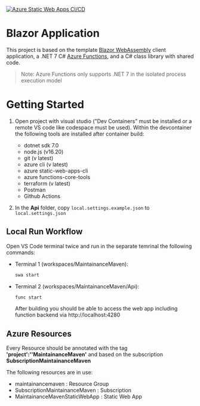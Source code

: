 [![Azure Static Web Apps CI/CD](https://github.com/markus-bo/MaintainanceMaven/actions/workflows/azure-static-web-apps-gray-forest-0febd7403.yml/badge.svg?branch=main)](https://github.com/markus-bo/MaintainanceMaven/actions/workflows/azure-static-web-apps-gray-forest-0febd7403.yml)

# Blazor Application

This project is based on the template [Blazor WebAssembly](https://docs.microsoft.com/aspnet/core/blazor/?view=aspnetcore-6.0#blazor-webassembly) client application, a .NET 7 C# [Azure Functions](https://docs.microsoft.com/azure/azure-functions/functions-overview), and a C# class library with shared code.

> Note: Azure Functions only supports .NET 7 in the isolated process execution model

# Getting Started

1. Open project with visual studio ("Dev Containers" must be installed or a remote VS code like codespace must be used). Within the devcontainer the following tools are installed after container build:
    - dotnet sdk 7.0
    - node.js (v16.20)
    - git (v latest)
    - azure cli (v latest)
    - azure static-web-apps-cli
    - azure functions-core-tools
    - terraform (v latest)
    - Postman
    - Github Actions

1. In the **Api** folder, copy `local.settings.example.json` to `local.settings.json`

## Local Run Workflow

Open VS Code terminal twice and run in the separate temrinal the following commands:
- Terminal 1 (workspaces/MaintainanceMaven):
    ```bash
    swa start
    ```
- Terminal 2 (workspaces/MaintainanceMaven/Api):
    ```bash
    func start
    ```
    After building you should be able to access the web app including function backend via http://localhost:4280

## Azure Resources

Every Resource should be annotated with the tag **'project':''MaintainanceMaven'** and based on the subscription **SubscriptionMaintainanceMaven**

The following resources are in use:
- maintainancemaven : Resource Group
- SubscriptionMaintainanceMaven : Subscription
- MaintainanceMavenStaticWebApp : Static Web App

